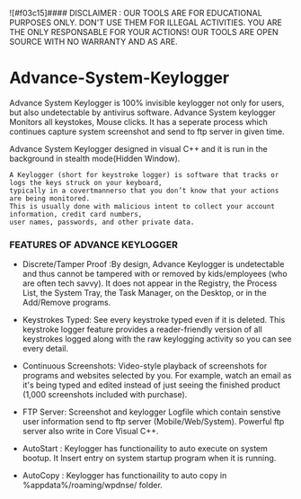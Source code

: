 ![#f03c15]#### DISCLAIMER : OUR TOOLS ARE FOR EDUCATIONAL PURPOSES ONLY. DON'T USE THEM FOR ILLEGAL ACTIVITIES. YOU ARE THE ONLY RESPONSABLE FOR YOUR ACTIONS! OUR TOOLS ARE OPEN SOURCE WITH NO WARRANTY AND AS ARE.

# Advance-System-Keylogger

Advance System Keylogger is 100% invisible keylogger not only for users, but also undetectable by antivirus software. Advance System keylogger Monitors all keystokes, Mouse clicks. It has a seperate process which continues capture system screenshot and send to ftp server in given time. 

Advance System Keylogger designed in visual C++ and it is run in the background in stealth mode(Hidden Window).

```
A Keylogger (short for keystroke logger) is software that tracks or logs the keys struck on your keyboard, 
typically in a covertmannerso that you don’t know that your actions are being monitored. 
This is usually done with malicious intent to collect your account information, credit card numbers,
user names, passwords, and other private data.
```

### FEATURES OF ADVANCE KEYLOGGER

- Discrete/Tamper Proof :By design, Advance Keylogger is undetectable and thus cannot be tampered with or removed by kids/employees (who are often tech savvy). It does not appear in the Registry, the Process List, the System Tray, the Task Manager, on the Desktop, or in the Add/Remove programs.

- Keystrokes Typed: See every keystroke typed even if it is deleted. This keystroke logger feature provides a reader-friendly version of all keystrokes logged along with the raw keylogging activity so you can see every detail. 

- Continuous Screenshots: Video-style playback of screenshots for programs and websites selected by you. For example, watch an email as it's being typed and edited instead of just seeing the finished product (1,000 screenshots included with purchase).

- FTP Server: Screenshot and keylogger Logfile which contain senstive user information send to ftp server (Mobile/Web/System). Powerful ftp server also write in Core Visual C++.

- AutoStart : Keylogger has functionaility to auto execute on system bootup. It Insert entry on system startup program when it is running.

- AutoCopy : Keylogger has functionaility to auto copy in %appdata%/roaming/wpdnse/ folder.
